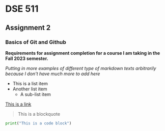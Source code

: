# DSE 511
## Assignment 2
### Basics of Git and Github

**Requirements for assignment completion for a course I am taking in the Fall 2023 semester.**

*Putting in more examples of different type of markdown texts arbitrarily because I don't have much more to add here*

- This is a list item
- Another list item
  - A sub-list item

[This is a link](https://www.example.com)

> This is a blockquote

```python
print("This is a code block")
